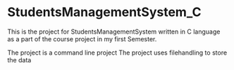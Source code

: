 # StudentsManagementSystem_C

This is the project for StudentsManagementSystem written in C language  
as a part of the course project in my first Semester.

The project is a command line project
The project uses filehandling to store the data
